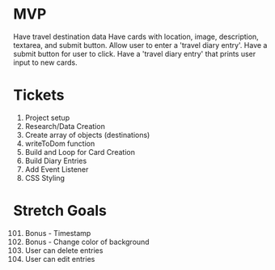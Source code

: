 # MVP
Have travel destination data
Have cards with location, image, description, textarea, and submit button.
Allow user to enter a 'travel diary entry'.
Have a submit button for user to click.
Have a 'travel diary entry' that prints user input to new cards.

# Tickets
1. Project setup
2. Research/Data Creation
3. Create array of objects (destinations)
4. writeToDom function
5. Build and Loop for Card Creation
6. Build Diary Entries
7. Add Event Listener
8. CSS Styling

# Stretch Goals
101. Bonus - Timestamp
102. Bonus - Change color of background
103. User can delete entries
104. User can edit entries